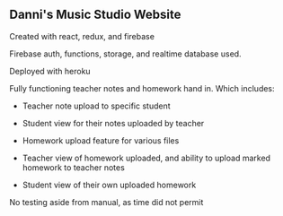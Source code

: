 <h2>Danni's Music Studio Website</h2>
<p>Created with react, redux, and firebase</p>
<p>Firebase auth, functions, storage, and realtime database used.</p>
<p>Deployed with heroku</p>
<p>Fully functioning teacher notes and homework hand in. Which includes: </p>
<ul>
  <li><p>Teacher note upload to specific student</p></li>
  <li><p>Student view for their notes uploaded by teacher</p></li>
  <li><p>Homework upload feature for various files</p></li>
  <li><p>Teacher view of homework uploaded, and ability to upload marked homework to teacher notes</p></li>
  <li><p>Student view of their own uploaded homework</p></li>
</ul>
<p>No testing aside from manual, as time did not permit</p>
